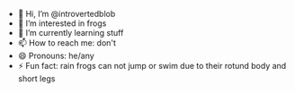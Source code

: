 - 👋 Hi, I’m @introvertedblob
- 👀 I’m interested in frogs
- 🌱 I’m currently learning stuff
- 📫 How to reach me: don't
- 😄 Pronouns: he/any
- ⚡ Fun fact: rain frogs can not jump or swim due to their rotund body and short legs

<!--
introvertedblob/introvertedblob is a ✨ special ✨ repository because its `README.md` (this file) appears on your GitHub profile.
You can click the Preview link to take a look at your changes.
--->
